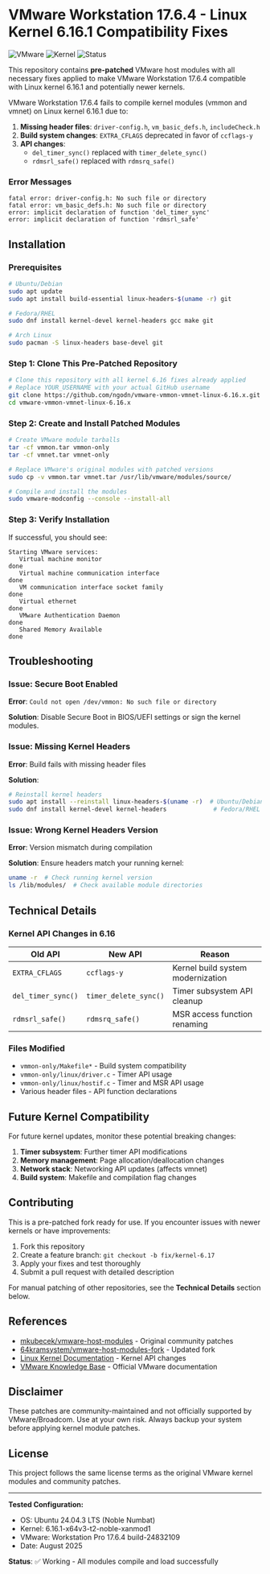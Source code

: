 # VMware Workstation 17.6.4 - Linux Kernel 6.16.1 Compatibility Fixes

![VMware](https://img.shields.io/badge/VMware-Workstation_17.6.4-blue)
![Kernel](https://img.shields.io/badge/Linux_Kernel-6.16.1-green)
![Status](https://img.shields.io/badge/Status-Working-success)

This repository contains **pre-patched** VMware host modules with all necessary fixes applied to make VMware Workstation 17.6.4 compatible with Linux kernel 6.16.1 and potentially newer kernels.

VMware Workstation 17.6.4 fails to compile kernel modules (vmmon and vmnet) on Linux kernel 6.16.1 due to:

1. **Missing header files**: `driver-config.h`, `vm_basic_defs.h`, `includeCheck.h`
2. **Build system changes**: `EXTRA_CFLAGS` deprecated in favor of `ccflags-y`
3. **API changes**: 
   - `del_timer_sync()` replaced with `timer_delete_sync()`
   - `rdmsrl_safe()` replaced with `rdmsrq_safe()`

### Error Messages
```
fatal error: driver-config.h: No such file or directory
fatal error: vm_basic_defs.h: No such file or directory
error: implicit declaration of function 'del_timer_sync'
error: implicit declaration of function 'rdmsrl_safe'
```

## Installation

### Prerequisites

```bash
# Ubuntu/Debian
sudo apt update
sudo apt install build-essential linux-headers-$(uname -r) git

# Fedora/RHEL  
sudo dnf install kernel-devel kernel-headers gcc make git

# Arch Linux
sudo pacman -S linux-headers base-devel git
```

### Step 1: Clone This Pre-Patched Repository

```bash
# Clone this repository with all kernel 6.16 fixes already applied
# Replace YOUR_USERNAME with your actual GitHub username
git clone https://github.com/ngodn/vmware-vmmon-vmnet-linux-6.16.x.git
cd vmware-vmmon-vmnet-linux-6.16.x
```

### Step 2: Create and Install Patched Modules

```bash
# Create VMware module tarballs
tar -cf vmmon.tar vmmon-only
tar -cf vmnet.tar vmnet-only

# Replace VMware's original modules with patched versions
sudo cp -v vmmon.tar vmnet.tar /usr/lib/vmware/modules/source/

# Compile and install the modules
sudo vmware-modconfig --console --install-all
```

### Step 3: Verify Installation

If successful, you should see:
```
Starting VMware services:
   Virtual machine monitor                                             done
   Virtual machine communication interface                             done
   VM communication interface socket family                            done
   Virtual ethernet                                                    done
   VMware Authentication Daemon                                        done
   Shared Memory Available                                             done
```

## Troubleshooting

### Issue: Secure Boot Enabled
**Error**: `Could not open /dev/vmmon: No such file or directory`

**Solution**: Disable Secure Boot in BIOS/UEFI settings or sign the kernel modules.

### Issue: Missing Kernel Headers
**Error**: Build fails with missing header files

**Solution**: 
```bash
# Reinstall kernel headers
sudo apt install --reinstall linux-headers-$(uname -r)  # Ubuntu/Debian
sudo dnf install kernel-devel kernel-headers             # Fedora/RHEL
```

### Issue: Wrong Kernel Headers Version
**Error**: Version mismatch during compilation

**Solution**: Ensure headers match your running kernel:
```bash
uname -r  # Check running kernel version
ls /lib/modules/  # Check available module directories
```

## Technical Details

### Kernel API Changes in 6.16

| Old API | New API | Reason |
|---------|---------|---------|
| `EXTRA_CFLAGS` | `ccflags-y` | Kernel build system modernization |
| `del_timer_sync()` | `timer_delete_sync()` | Timer subsystem API cleanup |
| `rdmsrl_safe()` | `rdmsrq_safe()` | MSR access function renaming |

### Files Modified

- `vmmon-only/Makefile*` - Build system compatibility
- `vmmon-only/linux/driver.c` - Timer API usage
- `vmmon-only/linux/hostif.c` - Timer and MSR API usage
- Various header files - API function declarations

## Future Kernel Compatibility

For future kernel updates, monitor these potential breaking changes:

1. **Timer subsystem**: Further timer API modifications
2. **Memory management**: Page allocation/deallocation changes
3. **Network stack**: Networking API updates (affects vmnet)
4. **Build system**: Makefile and compilation flag changes

## Contributing

This is a pre-patched fork ready for use. If you encounter issues with newer kernels or have improvements:

1. Fork this repository
2. Create a feature branch: `git checkout -b fix/kernel-6.17`
3. Apply your fixes and test thoroughly
4. Submit a pull request with detailed description

For manual patching of other repositories, see the **Technical Details** section below.

## References

- [mkubecek/vmware-host-modules](https://github.com/mkubecek/vmware-host-modules) - Original community patches
- [64kramsystem/vmware-host-modules-fork](https://github.com/64kramsystem/vmware-host-modules-fork) - Updated fork
- [Linux Kernel Documentation](https://www.kernel.org/doc/html/latest/) - Kernel API changes
- [VMware Knowledge Base](https://kb.vmware.com/) - Official VMware documentation

## Disclaimer

These patches are community-maintained and not officially supported by VMware/Broadcom. Use at your own risk. Always backup your system before applying kernel module patches.

## License

This project follows the same license terms as the original VMware kernel modules and community patches.

---

**Tested Configuration:**
- OS: Ubuntu 24.04.3 LTS (Noble Numbat)
- Kernel: 6.16.1-x64v3-t2-noble-xanmod1  
- VMware: Workstation Pro 17.6.4 build-24832109
- Date: August 2025

**Status**: ✅ Working - All modules compile and load successfully